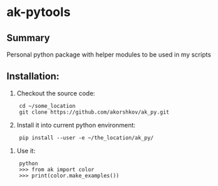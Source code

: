 ak-pytools
==========

Summary
-------
Personal python package with helper modules to be used in my scripts


Installation:
-------------

1. Checkout the source code:
```
    cd ~/some_location
    git clone https://github.com/akorshkov/ak_py.git
```
2. Install it into current python environment:
```
    pip install --user -e ~/the_location/ak_py/
```
1. Use it:
```
    python
    >>> from ak import color
    >>> print(color.make_examples())
```
